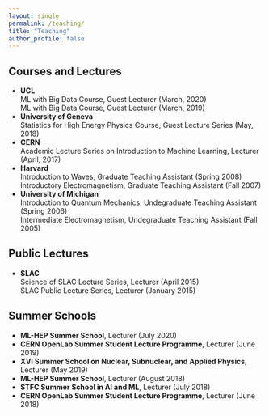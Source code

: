 ```yaml
---
layout: single
permalink: /teaching/
title: "Teaching"
author_profile: false
---
```



## Courses and Lectures

* __UCL__ <br /> ML with Big Data Course, Guest Lecturer  (March, 2020) <br /> ML with Big Data Course, Guest Lecturer  (March, 2019)
* __University of Geneva__ <br /> Statistics for High Energy Physics Course, Guest Lecture Series (May, 2018)
* __CERN__ <br /> Academic Lecture Series on Introduction to Machine Learning, Lecturer (April, 2017)
* __Harvard__ <br /> Introduction to Waves, Graduate Teaching Assistant (Spring 2008) <br /> Introductory Electromagnetism, Graduate Teaching Assistant (Fall 2007)
* __University of Michigan__ <br /> Introduction to Quantum Mechanics, Undegraduate Teaching Assistant (Spring 2006) <br /> Intermediate Electromagnetism, Undegraduate Teaching Assistant (Fall 2005)

## Public Lectures
* __SLAC__ <br /> Science of SLAC Lecture Series, Lecturer (April 2015) <br /> SLAC Public Lecture Series, Lecturer (January 2015)

## Summer Schools

* __ML-HEP Summer School__, Lecturer (July 2020)
* __CERN OpenLab Summer Student Lecture Programme__, Lecturer (June 2019)
* __XVI Summer School on Nuclear, Subnuclear, and Applied Physics__, Lecturer (May 2019)
* __ML-HEP Summer School__, Lecturer (August 2018)
* __STFC Summer School in AI and ML__, Lecturer (July 2018)
* __CERN OpenLab Summer Student Lecture Programme__, Lecturer (June 2018)

